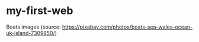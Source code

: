 # my-first-web

Boats images (source: https://pixabay.com/photos/boats-sea-wales-ocean-uk-island-7309850/)